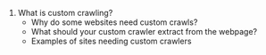 1. What is custom crawling?
   * Why do some websites need custom crawls?
   * What should your custom crawler extract from the webpage?
   * Examples of sites needing custom crawlers
